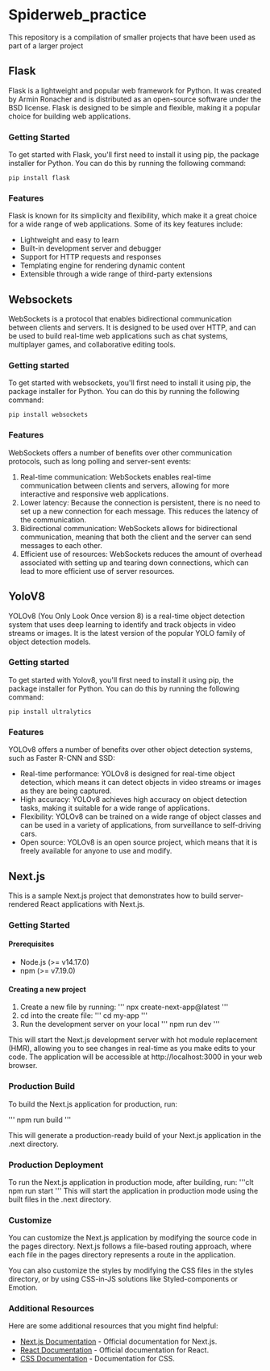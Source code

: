 # Spiderweb_practice

This repository is a compilation of smaller projects that have been used as part of a larger project

## Flask

Flask is a lightweight and popular web framework for Python. It was created by Armin Ronacher and is distributed as an open-source software under the BSD license. Flask is designed to be simple and flexible, making it a popular choice for building web applications.

### Getting Started

To get started with Flask, you'll first need to install it using pip, the package installer for Python. You can do this by running the following command:

```clt
pip install flask
```

### Features

Flask is known for its simplicity and flexibility, which make it a great choice for a wide range of web applications. Some of its key features include:

- Lightweight and easy to learn
- Built-in development server and debugger
- Support for HTTP requests and responses
- Templating engine for rendering dynamic content
- Extensible through a wide range of third-party extensions

## Websockets

WebSockets is a protocol that enables bidirectional communication between clients and servers. It is designed to be used over HTTP, and can be used to build real-time web applications such as chat systems, multiplayer games, and collaborative editing tools.

### Getting started

To get started with websockets, you'll first need to install it using pip, the package installer for Python. You can do this by running the following command:
```
pip install websockets
```

### Features

WebSockets offers a number of benefits over other communication protocols, such as long polling and server-sent events:

1. Real-time communication: WebSockets enables real-time communication between clients and servers, allowing for more interactive and responsive web applications.
2. Lower latency: Because the connection is persistent, there is no need to set up a new connection for each message. This reduces the latency of the communication.
3. Bidirectional communication: WebSockets allows for bidirectional communication, meaning that both the client and the server can send messages to each other.
4. Efficient use of resources: WebSockets reduces the amount of overhead associated with setting up and tearing down connections, which can lead to more efficient use of server resources.

## YoloV8

YOLOv8 (You Only Look Once version 8) is a real-time object detection system that uses deep learning to identify and track objects in video streams or images. It is the latest version of the popular YOLO family of object detection models.

### Getting started

To get started with Yolov8, you'll first need to install it using pip, the package installer for Python. You can do this by running the following command:

``` clt
pip install ultralytics
```

### Features

YOLOv8 offers a number of benefits over other object detection systems, such as Faster R-CNN and SSD:

- Real-time performance: YOLOv8 is designed for real-time object detection, which means it can detect objects in video streams or images as they are being captured.
- High accuracy: YOLOv8 achieves high accuracy on object detection tasks, making it suitable for a wide range of applications.
- Flexibility: YOLOv8 can be trained on a wide range of object classes and can be used in a variety of applications, from surveillance to self-driving cars.
- Open source: YOLOv8 is an open source project, which means that it is freely available for anyone to use and modify.

## Next.js

This is a sample Next.js project that demonstrates how to build server-rendered React applications with Next.js.

### Getting Started

#### Prerequisites

- Node.js (>= v14.17.0)
- npm (>= v7.19.0)

#### Creating a new project

1. Create a new file by running: 
'''
npx create-next-app@latest
'''
2. cd into the create file:
'''
cd my-app
'''
3. Run the development server on your local
'''
npm run dev
'''

This will start the Next.js development server with hot module replacement (HMR), allowing you to see changes in real-time as you make edits to your code. The application will be accessible at http://localhost:3000 in your web browser.

### Production Build

To build the Next.js application for production, run:

'''
npm run build
'''

This will generate a production-ready build of your Next.js application in the .next directory.

### Production Deployment

To run the Next.js application in production mode, after building, run:
'''clt
npm run start
'''
This will start the application in production mode using the built files in the .next directory.

### Customize

You can customize the Next.js application by modifying the source code in the pages directory. Next.js follows a file-based routing approach, where each file in the pages directory represents a route in the application.

You can also customize the styles by modifying the CSS files in the styles directory, or by using CSS-in-JS solutions like Styled-components or Emotion.

### Additional Resources

Here are some additional resources that you might find helpful:

- [Next.js Documentation](https://nextjs.org/docs) - Official documentation for Next.js.
- [React Documentation](https://reactjs.org/docs) - Official documentation for React.
- [CSS Documentation](https://developer.mozilla.org/en-US/docs/Web/CSS) - Documentation for CSS.
